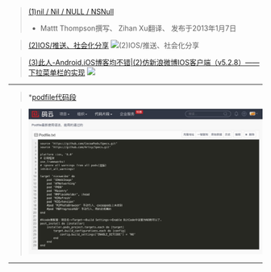 
>[(1)nil / Nil / NULL / NSNull](http://nshipster.cn/nil/)
>* Mattt Thompson撰写、 Zihan Xu翻译、 发布于2013年1月7日

>[(2)IOS/推送、社会化分享](IOS/推送、社会化分享/社会化登陆、分享.png)
>![(2)IOS/推送、社会化分享](IOS/推送、社会化分享/社会化登陆、分享.png)

>[(3)此人-Android,iOS博客均不错|(2)仿新浪微博IOS客户端（v5.2.8）——下拉菜单栏的实现](http://blog.csdn.net/android_ls/article/details/45877983)
>![](http://img.blog.csdn.net/20150521004208104?watermark/2/text/aHR0cDovL2Jsb2cuY3Nkbi5uZXQvYW5kcm9pZF9scw==/font/5a6L5L2T/fontsize/400/fill/I0JBQkFCMA==/dissolve/70/gravity/Center)

---
>*[podfile代码段](http://git.oschina.net/KAERBluetooth/codes/9hd37w15lcijxrzvm2fgu)

>![cocoapods管理Podfile代码段](podfile.png)


---
